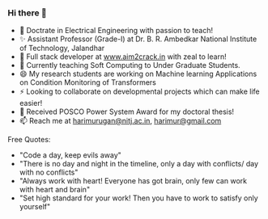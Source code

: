 ### Hi there 👋

<!--
**harimurugan1989/harimurugan1989** is a  _special_ ✨ repository because its `README.md` (this file) appears on your GitHub profile.

Here are some ideas to get you started:
-->
- 🔭 Doctrate in Electrical Engineering with passion to teach!
- ✨ Assistant Professor (Grade-I) at Dr. B. R. Ambedkar National Institute of Technology, Jalandhar
- 👯 Full stack developer at www.aim2crack.in with zeal to learn!
- 🌱 Currently teaching Soft Computing to Under Graduate Students.
- 😄 My research students are working on Machine learning Applications on Condition Monitoring of Transformers
- ⚡  Looking to collaborate on developmental projects which can make life easier!
- 💬 Received POSCO Power System Award for my doctoral thesis!
- 📫  Reach me at harimurugan@nitj.ac.in, harimur@gmail.com
<!--
TimeLine:
- May 2019 : Received Ph.D 
- Dec 2019 : Left PES Joined NITJ
- Aug 2020 : Lost Freedom! Become a responsible family man!
- Sep 2021 : Lauched aim2crack.in with Quizzing module (Cheat-Proof platform for conducting quiz)
- Dec 2022 : Lauched assignment module at aim2crack.in (Individual assignments with random numbers)

Targets:
- Jun 2023 : Safebook module (Secure way to share the materials among students)
- Dec 2023 : Contest module (Conduct coding contest in a mini groups with tracking) -->

Free Quotes:

- "Code a day, keep evils away"
- "There is no day and night in the timeline, only a day with conflicts/ day with no conflicts"
- "Always work with heart! Everyone has got brain, only few can work with heart and brain"
- "Set high standard for your work! Then you have to work to satisfy only yourself"


